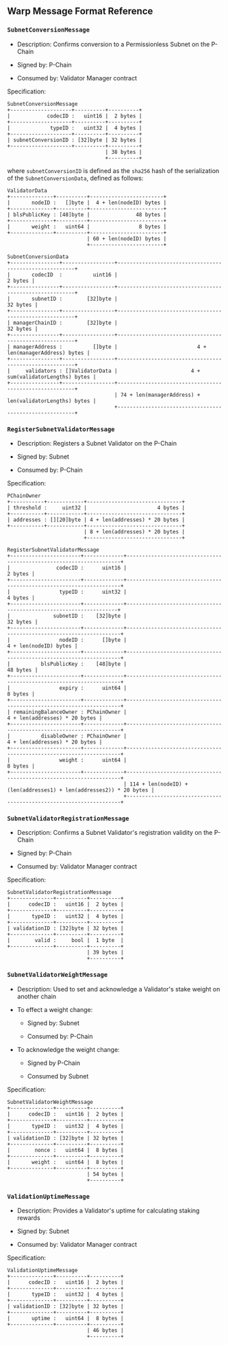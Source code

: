## Warp Message Format Reference

### `SubnetConversionMessage`

- Description: Confirms conversion to a Permissionless Subnet on the P-Chain

- Signed by: P-Chain

- Consumed by: Validator Manager contract

Specification:

```
SubnetConversionMessage
+--------------------+----------+----------+
|            codecID :   uint16 |  2 bytes |
+--------------------+----------+----------+
|             typeID :   uint32 |  4 bytes |
+--------------------+----------+----------+
| subnetConversionID : [32]byte | 32 bytes |
+--------------------+----------+----------+
                                | 38 bytes |
                                +----------+
```

where `subnetConversionID` is defined as the `sha256` hash of the serialization of the `SubnetConversionData`, defined as follows:

```
ValidatorData
+--------------+----------+------------------------+
|       nodeID :   []byte |  4 + len(nodeID) bytes |
+--------------+----------+------------------------+
| blsPublicKey : [48]byte |               48 bytes |
+--------------+----------+------------------------+
|       weight :   uint64 |                8 bytes |
+--------------+----------+------------------------+
                          | 60 + len(nodeID) bytes |
                          +------------------------+

SubnetConversionData
+----------------+-----------------+--------------------------------------------------------+
|       codecID  :          uint16 |                                                2 bytes |
+----------------+-----------------+--------------------------------------------------------+
|       subnetID :        [32]byte |                                               32 bytes |
+----------------+-----------------+--------------------------------------------------------+
| managerChainID :        [32]byte |                                               32 bytes |
+----------------+-----------------+--------------------------------------------------------+
| managerAddress :          []byte |                          4 + len(managerAddress) bytes |
+----------------+-----------------+--------------------------------------------------------+
|     validators : []ValidatorData |                        4 + sum(validatorLengths) bytes |
+----------------+-----------------+--------------------------------------------------------+
                                   | 74 + len(managerAddress) + len(validatorLengths) bytes |
                                   +--------------------------------------------------------+                          
```

### `RegisterSubnetValidatorMessage`

- Description: Registers a Subnet Validator on the P-Chain

- Signed by: Subnet

- Consumed by: P-Chain

Specification:

```
PChainOwner
+-----------+------------+-------------------------------+
| threshold :     uint32 |                       4 bytes |
+-----------+------------+-------------------------------+
| addresses : [][20]byte | 4 + len(addresses) * 20 bytes |
+-----------+------------+-------------------------------+
                         | 8 + len(addresses) * 20 bytes |
                         +-------------------------------+

RegisterSubnetValidatorMessage
+-----------------------+-------------+--------------------------------------------------------------------+
|               codecID :      uint16 |                                                            2 bytes |
+-----------------------+-------------+--------------------------------------------------------------------+
|                typeID :      uint32 |                                                            4 bytes |
+-----------------------+-------------+-------------------------------------------------------------------+
|              subnetID :    [32]byte |                                                           32 bytes |
+-----------------------+-------------+--------------------------------------------------------------------+
|                nodeID :      []byte |                                              4 + len(nodeID) bytes |
+-----------------------+-------------+--------------------------------------------------------------------+
|          blsPublicKey :    [48]byte |                                                           48 bytes |
+-----------------------+-------------+--------------------------------------------------------------------+
|                expiry :      uint64 |                                                            8 bytes |
+-----------------------+-------------+--------------------------------------------------------------------+
| remainingBalanceOwner : PChainOwner |                                      4 + len(addresses) * 20 bytes |
+-----------------------+-------------+--------------------------------------------------------------------+
|          disableOwner : PChainOwner |                                      4 + len(addresses) * 20 bytes |
+-----------------------+-------------+--------------------------------------------------------------------+
|                weight :      uint64 |                                                            8 bytes |
+-----------------------+-------------+--------------------------------------------------------------------+
                                      | 114 + len(nodeID) + (len(addresses1) + len(addresses2)) * 20 bytes |
                                      +--------------------------------------------------------------------+

```

### `SubnetValidatorRegistrationMessage`

- Description: Confirms a Subnet Validator's registration validity on the P-Chain

- Signed by: P-Chain

- Consumed by: Validator Manager contract

Specification:

```
SubnetValidatorRegistrationMessage
+--------------+----------+----------+
|      codecID :   uint16 |  2 bytes |
+--------------+----------+----------+
|       typeID :   uint32 |  4 bytes |
+--------------+----------+----------+
| validationID : [32]byte | 32 bytes |
+--------------+----------+----------+
|        valid :     bool |  1 byte  |
+--------------+----------+----------+
                          | 39 bytes |
                          +----------+
```

### `SubnetValidatorWeightMessage`

- Description: Used to set and acknowledge a Validator's stake weight on another chain

- To effect a weight change:

    - Signed by: Subnet

    - Consumed by: P-Chain

- To acknowledge the weight change:

    - Signed by P-Chain


    - Consumed by Subnet

Specification:

```
SubnetValidatorWeightMessage
+--------------+----------+----------+
|      codecID :   uint16 |  2 bytes |
+--------------+----------+----------+
|       typeID :   uint32 |  4 bytes |
+--------------+----------+----------+
| validationID : [32]byte | 32 bytes |
+--------------+----------+----------+
|        nonce :   uint64 |  8 bytes |
+--------------+----------+----------+
|       weight :   uint64 |  8 bytes |
+--------------+----------+----------+
                          | 54 bytes |
                          +----------+
```

### `ValidationUptimeMessage`

- Description: Provides a Validator's uptime for calculating staking rewards

- Signed by: Subnet

- Consumed by: Validator Manager contract

Specification:

```
ValidationUptimeMessage
+--------------+----------+----------+
|      codecID :   uint16 |  2 bytes |
+--------------+----------+----------+
|       typeID :   uint32 |  4 bytes |
+--------------+----------+----------+
| validationID : [32]byte | 32 bytes |
+--------------+----------+----------+
|       uptime :   uint64 |  8 bytes |
+--------------+----------+----------+
                          | 46 bytes |
                          +----------+
```
